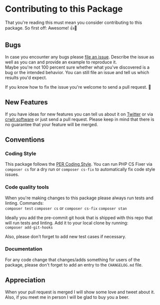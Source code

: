 # Contributing to this Package

That you're reading this must mean you consider contributing to
this package. So first off: Awesome! 👍🤘

## Bugs

In case you encounter any bugs please
[file an issue](https://github.com/crwlrsoft/html-2-text/issues/new).
Describe the issue as well as you can and provide an example to
reproduce it.  
Maybe you're not 100 percent sure whether what you've discovered
is a bug or the intended behavior. You can still file an issue
and tell us which results you'd expect.

If you know how to fix the issue you're welcome to send a pull
request. 💪

## New Features

If you have ideas for new features you can tell us about it on
[Twitter](https://twitter.com/crwlrsoft) or via
[crwlr.software](https://www.crwlr.software/contact) or just
send a pull request. Please keep in mind that there is no
guarantee that your feature will be merged.

## Conventions

### Coding Style

This package follows the
[PER Coding Style](https://www.php-fig.org/per/coding-style/).
You can run PHP CS Fixer via `composer cs` for a dry run or
`composer cs-fix` to automatically fix code style issues.

### Code quality tools

When you're making changes to this package please always run
tests and linting. Commands:  
`composer test`
`composer cs` or `composer cs-fix`
`composer stan`

Ideally you add the pre-commit git hook that is shipped with
this repo that will run tests and linting. Add it to your local
clone by running:  
`composer add-git-hooks`

Also, please don't forget to add new test cases if necessary.

### Documentation

For any code change that changes/adds something for users of
the package, please don't forget to add an entry to the
`CHANGELOG.md` file.

## Appreciation

When your pull request is merged I will show some love and tweet
about it. Also, if you meet me in person I will be glad to buy you
a beer.
